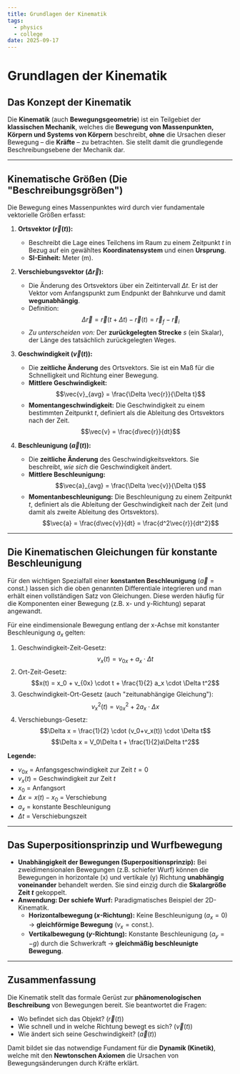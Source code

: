 ```yaml
---
title: Grundlagen der Kinematik
tags:
  - physics
  - college
date: 2025-09-17
---
```


# Grundlagen der Kinematik

## Das Konzept der Kinematik

Die **Kinematik** (auch **Bewegungsgeometrie**) ist ein Teilgebiet der **klassischen Mechanik**, welches die **Bewegung von Massenpunkten, Körpern und Systems von Körpern** beschreibt, **ohne** die Ursachen dieser Bewegung – die **Kräfte** – zu betrachten. Sie stellt damit die grundlegende Beschreibungsebene der Mechanik dar.

---

## Kinematische Größen (Die "Beschreibungsgrößen")

Die Bewegung eines Massenpunktes wird durch vier fundamentale vektorielle Größen erfasst:

1.  **Ortsvektor ($\vec{r}(t)$):**
    -   Beschreibt die Lage eines Teilchens im Raum zu einem Zeitpunkt $t$ in Bezug auf ein gewähltes **Koordinatensystem** und einen **Ursprung**.
    -   **SI-Einheit:** Meter (m).

2.  **Verschiebungsvektor ($\Delta \vec{r}$):**
    -   Die Änderung des Ortsvektors über ein Zeitintervall $\Delta t$. Er ist der Vektor vom Anfangspunkt zum Endpunkt der Bahnkurve und damit **wegunabhängig**.
    -   Definition: $$\Delta \vec{r} = \vec{r}(t + \Delta t) - \vec{r}(t) = \vec{r}_f - \vec{r}_i$$
    -   *Zu unterscheiden von:* Der **zurückgelegten Strecke** $s$ (ein Skalar), der Länge des tatsächlich zurückgelegten Weges.

3.  **Geschwindigkeit ($\vec{v}(t)$):**
    -   Die **zeitliche Änderung** des Ortsvektors. Sie ist ein Maß für die Schnelligkeit und Richtung einer Bewegung.
    -   **Mittlere Geschwindigkeit:** $$\vec{v}_{avg} = \frac{\Delta \vec{r}}{\Delta t}$$
    -   **Momentangeschwindigkeit:** Die Geschwindigkeit zu einem bestimmten Zeitpunkt $t$, definiert als die Ableitung des Ortsvektors nach der Zeit.
        $$\vec{v} = \frac{d\vec{r}}{dt}$$

4.  **Beschleunigung ($\vec{a}(t)$):**
    -   Die **zeitliche Änderung** des Geschwindigkeitsvektors. Sie beschreibt, *wie sich* die Geschwindigkeit ändert.
    -   **Mittlere Beschleunigung:** $$\vec{a}_{avg} = \frac{\Delta \vec{v}}{\Delta t}$$
    -   **Momentanbeschleunigung:** Die Beschleunigung zu einem Zeitpunkt $t$, definiert als die Ableitung der Geschwindigkeit nach der Zeit (und damit als zweite Ableitung des Ortsvektors).
        $$\vec{a} = \frac{d\vec{v}}{dt} = \frac{d^2\vec{r}}{dt^2}$$

---

## Die Kinematischen Gleichungen für konstante Beschleunigung

Für den wichtigen Spezialfall einer **konstanten Beschleunigung** ($\vec{a} = \text{const.}$) lassen sich die oben genannten Differentiale integrieren und man erhält einen vollständigen Satz von Gleichungen. Diese werden häufig für die Komponenten einer Bewegung (z.B. x- und y-Richtung) separat angewandt.

Für eine eindimensionale Bewegung entlang der x-Achse mit konstanter Beschleunigung $a_x$ gelten:

1.  Geschwindigkeit-Zeit-Gesetz: $$v_{x}(t) = v_{0x} + a_x \cdot \Delta t$$
2.  Ort-Zeit-Gesetz: $$x(t) = x_0 + v_{0x} \cdot t + \frac{1}{2} a_x \cdot \Delta t^2$$
3.  Geschwindigkeit-Ort-Gesetz (auch "zeitunabhängige Gleichung"): $$v_{x}^2(t) = v_{0x}^2 + 2 a_x \cdot \Delta x$$
4. Verschiebungs-Gesetz: $$\Delta x = \frac{1}{2} \cdot (v_0+v_x(t)) \cdot \Delta t$$ $$\Delta x = V_0\Delta t + \frac{1}{2}a\Delta t^2$$

**Legende:**
- $v_{0x}$ = Anfangsgeschwindigkeit zur Zeit $t=0$
- $v_{x}(t)$ = Geschwindigkeit zur Zeit $t$
- $x_0$ = Anfangsort
- $\Delta x = x(t) - x_0$ = Verschiebung
- $a_x$ = konstante Beschleunigung
- $\Delta t$ = Verschiebungszeit

---

## Das Superpositionsprinzip und Wurfbewegung

*   **Unabhängigkeit der Bewegungen (Superpositionsprinzip):** Bei zweidimensionalen Bewegungen (z.B. schiefer Wurf) können die Bewegungen in horizontale (x) und vertikale (y) Richtung **unabhängig voneinander** behandelt werden. Sie sind einzig durch die **Skalargröße Zeit $t$** gekoppelt.
*   **Anwendung: Der schiefe Wurf:** Paradigmatisches Beispiel der 2D-Kinematik.
    -   **Horizontalbewegung ($x$-Richtung):** Keine Beschleunigung ($a_x = 0$) → **gleichförmige Bewegung** ($v_x = \text{const.}$).
    -   **Vertikalbewegung ($y$-Richtung):** Konstante Beschleunigung ($a_y = -g$) durch die Schwerkraft → **gleichmäßig beschleunigte Bewegung**.

---

## Zusammenfassung

Die Kinematik stellt das formale Gerüst zur **phänomenologischen Beschreibung** von Bewegungen bereit. Sie beantwortet die Fragen:
- Wo befindet sich das Objekt? ($\vec{r}(t)$)
- Wie schnell und in welche Richtung bewegt es sich? ($\vec{v}(t)$)
- Wie ändert sich seine Geschwindigkeit? ($\vec{a}(t)$)

Damit bildet sie das notwendige Fundament für die **Dynamik (Kinetik)**, welche mit den **Newtonschen Axiomen** die Ursachen von Bewegungsänderungen durch Kräfte erklärt.